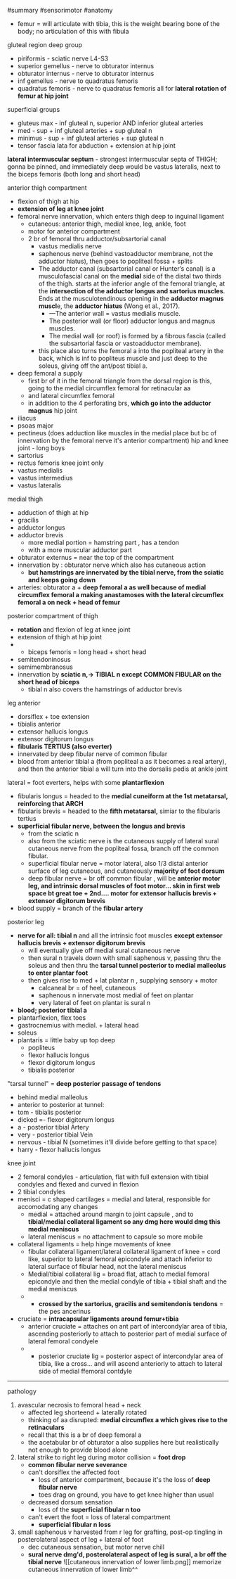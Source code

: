 #summary #sensorimotor #anatomy 

- femur = will articulate with tibia, this is the weight bearing bone of the body; no articulation of this with fibula 


gluteal region 
deep group 
- piriformis - sciatic nerve L4-S3
- superior gemellus - nerve to obturator internus 
- obturator internus - nerve to obturator internus 
- inf gemellus -  nerve to quadratus femoris  
- quadratus femoris - nerve to quadratus femoris 
all for **lateral rotation of femur at hip joint** 

superficial groups
- gluteus max - inf gluteal n, superior AND inferior gluteal arteries 
- med - sup + inf gluteal arteries + sup gluteal n 
- minimus - sup + inf gluteal arteries + sup gluteal n 
- tensor fascia lata 
for abduction + extension at hip joint 

**lateral intermuscular septum** - strongest intermuscular septa of THIGH; gonna be pinned, and immediately deep would be vastus lateralis, next to the biceps femoris (both long and short head) 

anterior thigh compartment
- flexion of thigh at hip 
- **extension of leg at knee joint**
- femoral nerve innervation, which enters thigh deep to inguinal ligament
	- cutaneous: anterior thigh, medial knee, leg, ankle, foot
	- motor for anterior compartment 
	- 2 br of femoral thru adductor/subsartorial canal
		- vastus medialis nerve 
		- saphenous nerve (behind vastoadductor membrane, not the adductor hiatus), then goes to popliteal fossa + splits 
		- The adductor canal (subsartorial canal or Hunter’s canal) is a musculofascial canal on the **medial** side of the distal two thirds of the thigh. starts at the inferior angle of the femoral triangle, at the **intersection of the adductor longus and sartorius muscles**. Ends at the musculotendinous opening in the **adductor magnus muscl**e, the **adductor hiatus** (Wong et al., 2017). 
			- —The anterior wall = vastus medialis muscle.
			- The posterior wall (or floor) adductor longus and magnus muscles. 
			- The medial wall (or roof) is formed by a fibrous fascia (called the subsartorial fascia or vastoadductor membrane). 
		- this place also turns the femoral a into the popliteal artery in the back, which is inf to popliteus muscle and just deep to the soleus, giving off the ant/post tibial a. 
- deep femoral a supply 
	- first br of it in the femoral triangle from the dorsal region is this, going to the medial circumflex femoral for retinacular aa 
	- and lateral circumflex femoral 
	- in addition to the 4 perforating brs, **which go into the adductor magnus**
hip joint
- iliacus
- psoas major
- pectineus (does adduction like muscles in the medial place but bc of innervation by the femoral nerve it's anterior compartment)
hip and knee joint - long boys 
- sartorius 
- rectus femoris 
knee joint only 
- vastus medialis
- vastus intermedius
- vastus lateralis 

medial thigh 
- adduction of thigh at hip 
- gracilis 
- adductor longus 
- adductor brevis 
	-  more medial portion = hamstring part , has a tendon
	- with a more muscular adductor part 
- obturator externus = near the top of the compartment 
- innervation by : obturator nerve which also has cutaneous action 
	- **but hamstrings are innervated by the tibial nerve, from the sciatic and keeps going down**
- arteries: obturator a + **deep femoral a as well because of medial circumflex femoral a making anastamoses with the lateral circumflex femoral a on neck + head of femur**

posterior compartment of thigh 
- **rotation** and flexion of leg at knee joint 
- extension of thigh at hip joint 
- - biceps femoris = long head + short head
- semitendoninosus 
- semimembranosus 
- innervation by **sciatic n,-> TIBIAL n except COMMON FIBULAR on the short head of biceps**
	- tibial n also covers the hamstrings of adductor brevis 

leg
anterior 
- dorsiflex + toe extension 
- tibialis anterior 
- extensor hallucis longus 
-  extensor digitorum longus 
- **fibularis TERTIUS (also everter)** 
- innervated by deep fibular nerve of common fibular 
- blood from anterior tibial a (from popliteal a as it becomes a real artery), and then the anterior tibial a will turn into the dorsalis pedis at ankle joint 

lateral = foot everters, helps with some **plantarflexion**
- fibularis longus = headed to the **medial cuneiform at the 1st metatarsal, reinforcing that ARCH**
- fibularis brevis = headed to the **fifth metatarsal,** simiar to the fibularis tertius 
- **superficial fibular nerve, between the longus and brevis** 
	- from the sciatic n 
	- also from the sciatic nerve is the cutaneous supply of lateral sural cutaneous nerve from the popliteal fossa, branch off the common fibular. 
	- superficial fibular nerve = motor lateral, also 1/3 distal anterior surface of leg cutaneous, and cutaneously **majority of foot dorsum**
	- deep fibular nerve = br off common fibular , will be **anterior motor leg, and intrinsic dorsal muscles of foot motor... skin in first web space bt great toe + 2nd.... motor for extensor hallucis brevis + extensor digitorum brevis**
- blood supply = branch of the **fibular artery**

posterior leg
- **nerve for all: tibial n** and all the intrinsic foot muscles **except extensor hallucis brevis + extensor digitorum brevis**
	- will eventually give off medial sural cutaneous nerve 
	- then sural n travels down with small saphenous v, passing thru the soleus and then thru the **tarsal tunnel posterior to medial malleolus to enter plantar foot** 
	- then gives rise to med + lat plantar n , supplying sensory + motor 
		- calcaneal br = of heel, cutaneous 
		- saphenous n innervate most medial of feet on plantar 
		- very lateral of feet on plantar is sural n 
- **blood; posterior tibial a** 
- plantarflexion, flex toes
- gastrocnemius with medial. + lateral head
-  soleus 
- plantaris = little baby up top 
deep
	- popliteus
	- flexor hallucis longus 
	- flexor digitorum longus 
	- tibialis posterior 

"tarsal tunnel" = **deep posterior passage of tendons**
- behind medial malleolus 
- anterior to posterior at tunnel: 
- tom  - tibialis posterior 
- dicked =- flexor digitorum longus 
- a - posterior tibial Artery 
- very - posterior tibial Vein 
- nervous - tibial N (sometimes it'll divide before getting to that space)
- harry - flexor hallucis longus 

knee joint 
-  2 femoral condyles - articulation, flat with full extension with tibial condyles and flexed and curved in flexion 
- 2 tibial condyles
- menisci =  c shaped cartilages = medial and lateral, responsible for accomodating any changes
	-  medial = attached around margin to joint capsule , and to **tibial/medial collateral ligament so any dmg here would dmg this medial meniscus**
	- lateral meniscus = no attachment to capsule so more mobile 
- collateral ligaments = help hinge movements of knee
	- fibular collateral ligament/lateral collateral ligament of knee =  cord like, superior to lateral femoral epicondyle and attach inferior to lateral surface of fibular head, not the lateral meniscus
	- Medial/tibial collateral lig = broad flat, attach to medial femoral epicondyle and then the medial condyle of tibia + tibial shaft and the medial meniscus 
	- - **crossed by the sartorius, gracilis and semitendonis tendons** = the pes ancerinus
- cruciate = **intracapsular ligaments around femur+tibia**
	- anterior cruciate = attaches on ant part of intercondylar area of tibia, ascending posteriorly to attach to posterior part of medial surface of lateral femoral condyele
	- - posterior cruciate lig = posterior aspect of intercondylar area of tibia, like a cross... and will ascend anteriorly to attach to lateral side of medial ffemoral contdyle 

---
pathology 
1. avascular necrosis to femoral head + neck 
	- affected leg shorteend + laterally rotated 
	- thinking of aa disrupted: **medial circumflex a which gives rise to the retinaculars**
	- recall that this is a br of deep femoral a 
	- the acetabular br of obturator a also supplies here but realistically not enough to provide blood alone 
2. lateral strike to right leg during motor collision = **foot drop**
	- **common fibular nerve severance**
	- can't dorsiflex the affected foot 
		- loss of anterior compartment, because it's the loss of **deep fibular nerve** 
		- toes drag on ground, you have to get knee higher than usual
	- decreased dorsum sensation 
		- loss of the **superficial fibular n too**
	- can't evert the foot = loss of lateral compartment
		- **superficial fibular n loss** 
3. small saphenous v harvested from r leg for grafting, post-op tingling in posterolateral aspect of leg + lateral of foot
	- dec cutaneous sensation, but motor nerve chill 
	- **sural nerve dmg'd, posterolateral aspect of leg is sural, a br off the tibial nerve**
![[cutaneous innervation of lower limb.png]]
memorize cutaneous innervation of lower limb^^